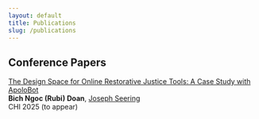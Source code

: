 ```yaml
---
layout: default
title: Publications
slug: /publications
---
```


<h2>Conference Papers</h2>

<div class="pub-container">
    <!--
    <div class="pub-teaser-image">
        <img class="img-shadow" src="./assets/img/teaser/apolobot-log.png" />
    </div>
    -->
    <div class="pub-contents" id="apolobot">
        <a class="pub-title" href="./assets/pdf/papers/apolobot.pdf">The Design Space for Online Restorative Justice Tools: A Case Study with ApoloBot</a> <br/>
        <b class="pub-me">Bich Ngoc (Rubi) Doan</b>, <a class="collaborator" href="https://joseph.seering.org/index.html" >Joseph Seering</a><br>
        <span class="pub-venue"> CHI 2025 (to appear) </span>
    </div>
</div>

